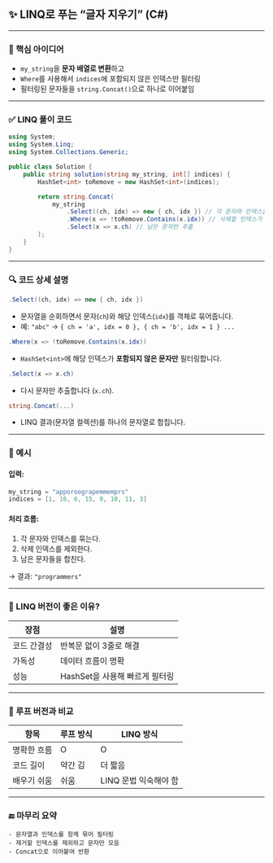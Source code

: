 

## ✨ LINQ로 푸는 “글자 지우기” (C#)

---

### 🧠 핵심 아이디어

* `my_string`을 **문자 배열로 변환**하고
* `Where`를 사용해서 `indices`에 포함되지 않은 인덱스만 필터링
* 필터링된 문자들을 `string.Concat()`으로 하나로 이어붙임

---

### ✅ LINQ 풀이 코드

```csharp
using System;
using System.Linq;
using System.Collections.Generic;

public class Solution {
    public string solution(string my_string, int[] indices) {
        HashSet<int> toRemove = new HashSet<int>(indices);

        return string.Concat(
            my_string
                .Select((ch, idx) => new { ch, idx }) // 각 문자와 인덱스를 함께 보존
                .Where(x => !toRemove.Contains(x.idx)) // 삭제할 인덱스가 아닌 것만 필터링
                .Select(x => x.ch) // 남은 문자만 추출
        );
    }
}
```

---

### 🔍 코드 상세 설명

```csharp
.Select((ch, idx) => new { ch, idx })
```

* 문자열을 순회하면서 문자(`ch`)와 해당 인덱스(`idx`)를 객체로 묶어줍니다.
* 예: `"abc"` → `{ ch = 'a', idx = 0 }, { ch = 'b', idx = 1 } ...`

```csharp
.Where(x => !toRemove.Contains(x.idx))
```

* `HashSet<int>`에 해당 인덱스가 **포함되지 않은 문자만** 필터링합니다.

```csharp
.Select(x => x.ch)
```

* 다시 문자만 추출합니다 (`x.ch`).

```csharp
string.Concat(...)
```

* LINQ 결과(문자열 컬렉션)를 하나의 문자열로 합칩니다.

---

### 🎯 예시

#### 입력:

```csharp
my_string = "apporoograpemmemprs"
indices = [1, 16, 6, 15, 0, 10, 11, 3]
```

#### 처리 흐름:

1. 각 문자와 인덱스를 묶는다.
2. 삭제 인덱스를 제외한다.
3. 남은 문자들을 합친다.

→ 결과: `"programmers"`

---

### 📌 LINQ 버전이 좋은 이유?

| 장점     | 설명                   |
| ------ | -------------------- |
| 코드 간결성 | 반복문 없이 3줄로 해결        |
| 가독성    | 데이터 흐름이 명확           |
| 성능     | HashSet을 사용해 빠르게 필터링 |

---

### 🔁 루프 버전과 비교

| 항목     | 루프 방식 | LINQ 방식        |
| ------ | ----- | -------------- |
| 명확한 흐름 | O     | O              |
| 코드 길이  | 약간 김  | 더 짧음           |
| 배우기 쉬움 | 쉬움    | LINQ 문법 익숙해야 함 |

---

### 🔚 마무리 요약

```text
- 문자열과 인덱스를 함께 묶어 필터링
- 제거할 인덱스를 제외하고 문자만 모음
- Concat으로 이어붙여 반환
```

